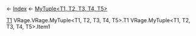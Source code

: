 ← [Index](Api-Index) ← [MyTuple<T1, T2, T3, T4, T5>](VRage.MyTuple`5)

[T1]() VRage.VRage.MyTuple<T1, T2, T3, T4, T5>.T1 VRage.MyTuple<T1, T2, T3, T4, T5>.Item1